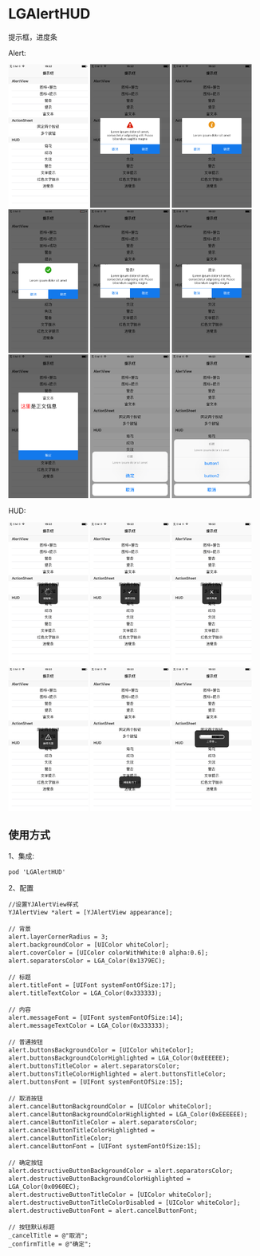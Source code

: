 # LGAlertHUD
提示框，进度条

Alert:

<div align="left">
<img src="https://github.com/LYajun/LGAlertHUD/blob/master/Assets/alert0.PNG" width ="160" height ="288" >
<img src="https://github.com/LYajun/LGAlertHUD/blob/master/Assets/alert1.PNG" width ="160" height ="288" >
<img src="https://github.com/LYajun/LGAlertHUD/blob/master/Assets/alert2.PNG" width ="160" height ="288" >
<img src="https://github.com/LYajun/LGAlertHUD/blob/master/Assets/alert8.PNG" width ="160" height ="288" >
<img src="https://github.com/LYajun/LGAlertHUD/blob/master/Assets/alert3.PNG" width ="160" height ="288" >
<img src="https://github.com/LYajun/LGAlertHUD/blob/master/Assets/alert4.PNG" width ="160" height ="288" >
<img src="https://github.com/LYajun/LGAlertHUD/blob/master/Assets/alert5.PNG" width ="160" height ="288" >
<img src="https://github.com/LYajun/LGAlertHUD/blob/master/Assets/alert6.PNG" width ="160" height ="288" >
<img src="https://github.com/LYajun/LGAlertHUD/blob/master/Assets/alert7.PNG" width ="160" height ="288" >
 </div>
 
 HUD:
 
 <div align="left">
<img src="https://github.com/LYajun/LGAlertHUD/blob/master/Assets/hud1.PNG" width ="160" height ="288" >
<img src="https://github.com/LYajun/LGAlertHUD/blob/master/Assets/hud2.PNG" width ="160" height ="288" >
<img src="https://github.com/LYajun/LGAlertHUD/blob/master/Assets/hud3.PNG" width ="160" height ="288" >
<img src="https://github.com/LYajun/LGAlertHUD/blob/master/Assets/hud4.PNG" width ="160" height ="288" >
<img src="https://github.com/LYajun/LGAlertHUD/blob/master/Assets/hud5.PNG" width ="160" height ="288" >
<img src="https://github.com/LYajun/LGAlertHUD/blob/master/Assets/hud6.PNG" width ="160" height ="288" >
 </div>
 
## 使用方式

1、集成:

```
pod 'LGAlertHUD'
```

2、配置

```
//设置YJAlertView样式
YJAlertView *alert = [YJAlertView appearance];
    
// 背景
alert.layerCornerRadius = 3;
alert.backgroundColor = [UIColor whiteColor];
alert.coverColor = [UIColor colorWithWhite:0 alpha:0.6];
alert.separatorsColor = LGA_Color(0x1379EC);
    
// 标题
alert.titleFont = [UIFont systemFontOfSize:17];
alert.titleTextColor = LGA_Color(0x333333);
    
// 内容
alert.messageFont = [UIFont systemFontOfSize:14];
alert.messageTextColor = LGA_Color(0x333333);
    
// 普通按钮
alert.buttonsBackgroundColor = [UIColor whiteColor];
alert.buttonsBackgroundColorHighlighted = LGA_Color(0xEEEEEE);
alert.buttonsTitleColor = alert.separatorsColor;
alert.buttonsTitleColorHighlighted = alert.buttonsTitleColor;
alert.buttonsFont = [UIFont systemFontOfSize:15];
    
// 取消按钮
alert.cancelButtonBackgroundColor = [UIColor whiteColor];
alert.cancelButtonBackgroundColorHighlighted = LGA_Color(0xEEEEEE);
alert.cancelButtonTitleColor = alert.separatorsColor;
alert.cancelButtonTitleColorHighlighted =  alert.cancelButtonTitleColor;
alert.cancelButtonFont = [UIFont systemFontOfSize:15];
    
// 确定按钮
alert.destructiveButtonBackgroundColor = alert.separatorsColor;
alert.destructiveButtonBackgroundColorHighlighted = LGA_Color(0x0960EC);
alert.destructiveButtonTitleColor = [UIColor whiteColor];
alert.destructiveButtonTitleColorDisabled = [UIColor whiteColor];
alert.destructiveButtonFont = alert.cancelButtonFont;
    
// 按钮默认标题
_cancelTitle = @"取消";
_confirmTitle = @"确定";

```